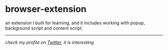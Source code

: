 # browser-extension

an extension I built for learning, and it includes working with popup, background script and content script.

---

_check my profile on [Twitter](https://twitter.com/hsnice16), it is interesting_
